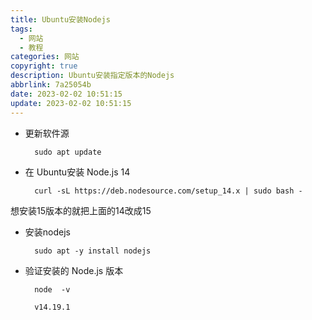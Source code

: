 ```yaml
---
title: Ubuntu安装Nodejs
tags:
  - 网站
  - 教程
categories: 网站
copyright: true
description: Ubuntu安装指定版本的Nodejs
abbrlink: 7a25054b
date: 2023-02-02 10:51:15
update: 2023-02-02 10:51:15
---
```


- 更新软件源

        sudo apt update

- 在 Ubuntu安装 Node.js 14

        curl -sL https://deb.nodesource.com/setup_14.x | sudo bash -

想安装15版本的就把上面的14改成15

- 安装nodejs

        sudo apt -y install nodejs

- 验证安装的 Node.js 版本

        node  -v

        v14.19.1